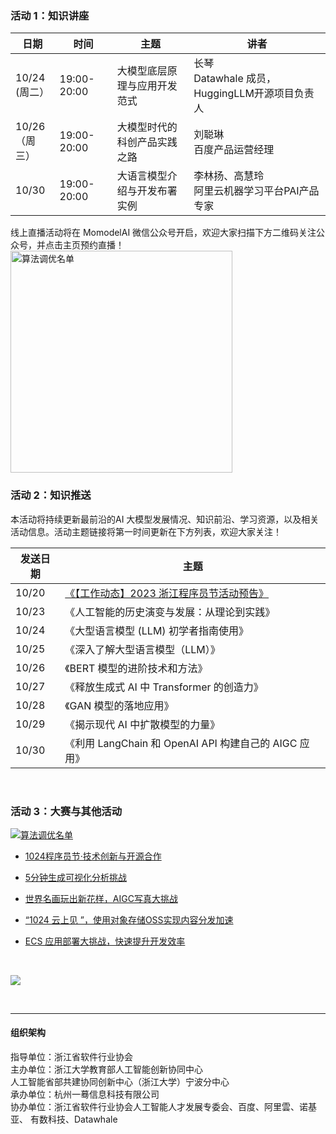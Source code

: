 ### 活动 1：知识讲座

| 日期              | 时间          | 主题             | 讲者                                     |
| --------------- | ----------- | -------------- | -------------------------------------- |
| 10/24<br />(周二） | 19:00-20:00 | 大模型底层原理与应用开发范式 | 长琴<br />Datawhale 成员，HuggingLLM开源项目负责人 |
| 10/26<br />（周三） | 19:00-20:00 | 大模型时代的科创产品实践之路 | 刘聪琳 <br />百度产品运营经理                     |
| 10/30           | 19:00-20:00 | 大语言模型介绍与开发布署实例 | 李林扬、高慧玲<br />阿里云机器学习平台PAI产品专家          |

线上直播活动将在 MomodelAI 微信公众号开启，欢迎大家扫描下方二维码关注公众号，并点击主页预约直播！<br />
    <img title="" src="https://imgbed.momodel.cn/mo/1024/1024二维码.png" alt="算法调优名单" width="355" data-align="center">
</a>
<br />

### 活动 2：知识推送

本活动将持续更新最前沿的AI 大模型发展情况、知识前沿、学习资源，以及相关活动信息。活动主题链接将第一时间更新在下方列表，欢迎大家关注！

| 发送日期  | 主题                                                                           |
| ----- | ---------------------------------------------------------------------------- |
| 10/20 | [《【工作动态】2023 浙江程序员节活动预告》](https://mp.weixin.qq.com/s/hL9ZqL1fs3Fc-EZi2JfE_Q) |
| 10/23 | 《人工智能的历史演变与发展：从理论到实践》                                                        |
| 10/24 | 《大型语言模型 (LLM) 初学者指南使用》                                                       |
| 10/25 | 《深入了解大型语言模型（LLM）》                                                            |
| 10/26 | 《BERT 模型的进阶技术和方法》                                                            |
| 10/27 | 《释放生成式 AI 中 Transformer 的创造力》                                                |
| 10/28 | 《GAN 模型的落地应用》                                                                |
| 10/29 | 《揭示现代 AI 中扩散模型的力量》                                                           |
| 10/30 | 《利用 LangChain 和 OpenAI API 构建自己的 AIGC 应用》                                    |

<br />

### 活动 3：大赛与其他活动

<a href="https://www.aliyun.com/page-source/edu/learning/topic/1024csia"> ![算法调优名单](https://imgbed.momodel.cn/mo/1024/大按钮.png)   
 </a>

- [1024程序员节·技术创新与开源合作](https://www.aliyun.com/page-source/edu/learning/topic/1024csia)

- [5分钟生成可视化分析挑战](https://developer.aliyun.com/topic/freetier/visualanalysis?utm_content=g_1000382039)

- [世界名画玩出新花样，AIGC写真大挑战](https://developer.aliyun.com/topic/1024cloudup/pai?utm_content=g_1000382038)

- [“1024 云上见 ”，使用对象存储OSS实现内容分发加速](https://developer.aliyun.com/topic/1024cloudup/pai?utm_content=g_1000382038)

- [ECS 应用部署大挑战，快速提升开发效率](https://developer.aliyun.com/topic/1024cloudup/ecs?utm_content=g_1000382035)

<br />

![](https://imgbed.momodel.cn/mo/1024/9992.png)

<br />

---

#### 组织架构

指导单位：浙江省软件行业协会<br />
主办单位：浙江大学教育部人工智能创新协同中心<br />
        人工智能省部共建协同创新中心（浙江大学）宁波分中心<br />
承办单位：杭州一蓦信息科技有限公司<br />
协办单位：浙江省软件行业协会人工智能人才发展专委会、百度、阿里雲、诺基亚、                               有数科技、Datawhale<br />  

